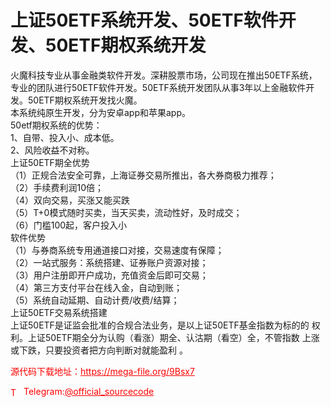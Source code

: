 # 上证50ETF系统开发、50ETF软件开发、50ETF期权系统开发

火魔科技专业从事金融类软件开发。深耕股票市场，公司现在推出50ETF系统，专业的团队进行50ETF软件开发。50ETF系统开发团队从事3年以上金融软件开发。50ETF期权系统开发找火魔。<br>本系统纯原生开发，分为安卓app和苹果app。<br>50etf期权系统的优势：<br>1、自带、投入小、成本低。<br>2、风险收益不对称。<br>上证50ETF期全优势<br>（1）正规合法安全可靠，上海证券交易所推出，各大券商极力推荐；<br>（2）手续费利润10倍；<br>（4）双向交易，买涨又能买跌<br>（5）T+0模式随时买卖，当天买卖，流动性好，及时成交；<br>（6）门槛100起，客户投入小<br>软件优势<br>（1）与券商系统专用通道接口对接，交易速度有保障；<br>（2）一站式服务：系统搭建、证券账户资源对接；<br>（3）用户注册即开户成功，充值资金后即可交易；<br>（4）第三方支付平台在线入金，自动到账；<br>（5）系统自动延期、自动计费/收费/结算；<br>上证50ETF交易系统搭建<br>上证50ETF是证监会批准的合规合法业务，是以上证50ETF基金指数为标的的 权利。上证50ETF期全分为认购（看涨）期全、认沽期（看空）全，不管指数 上涨或下跌，只要投资者把方向判断对就能盈利 。<br>


<p style="color: red;">源代码下载地址：<a href="https://mega-file.org/9Bsx7" style="color: red;">https://mega-file.org/9Bsx7</a></p><p style="color: red;"><img src="https://cdn-icons-png.flaticon.com/512/2111/2111646.png" alt="Telegram Icon" style="width: 16px; vertical-align: middle; margin-right: 5px;">Telegram:<a href="https://t.me/official_sourcecode" style="color: red;">@official_sourcecode</a></p>